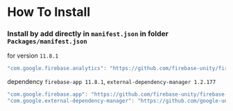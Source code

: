 # How To Install

### Install by add directly in `manifest.json` in folder `Packages/manifest.json`

for version `11.8.1`
```csharp
"com.google.firebase.analytics": "https://github.com/firebase-unity/firebase-analytics.git#11.8.1",
```


dependency `firebase-app 11.8.1`, `external-dependency-manager 1.2.177`
```csharp
"com.google.firebase.app": "https://github.com/firebase-unity/firebase-app.git#11.8.1",
"com.google.external-dependency-manager": "https://github.com/google-unity/external-dependency-manager.git#1.2.177",
```